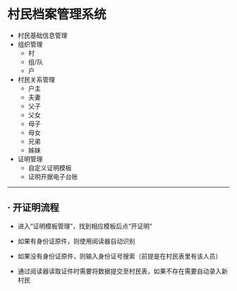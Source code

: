 # 村民档案管理系统

+ 村民基础信息管理
+ 组织管理
    - 村
    - 组/队
    - 户
+ 村民关系管理
    - 户主
    - 夫妻
    - 父子
    - 父女
    - 母子
    - 母女
    - 兄弟
    - 姊妹
+ 证明管理
    - 自定义证明模板
    - 证明开据电子台账
    
------

## · 开证明流程

+ 进入“证明模板管理”，找到相应模板后点“开证明”

+ 如果有身份证原件，则使用阅读器自动识别

+ 如果没有身份证原件，则输入身份证号搜索（前提是在村民表里有该人员）

+ 通过阅读器读取证件时需要将数据提交至村民表，如果不存在需要自动录入新村民
